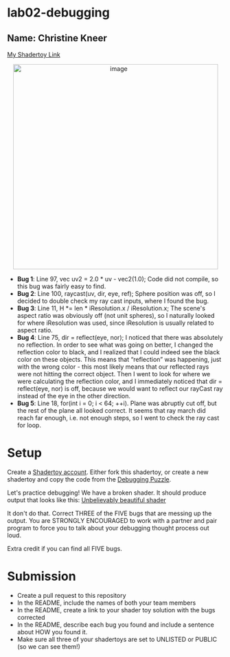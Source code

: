 # lab02-debugging

## Name: Christine Kneer

[My Shadertoy Link](https://www.shadertoy.com/view/X3scWj)

<p align="center">
<img width="477" alt="image" src="https://github.com/user-attachments/assets/a3239efe-aa3f-4e8f-bae9-28b93e45dc32">
</p>

- **Bug 1**: Line 97, vec uv2 = 2.0 * uv - vec2(1.0); Code did not compile, so this bug was fairly easy to find.
- **Bug 2**: Line 100, raycast(uv, dir, eye, ref); Sphere position was off, so I decided to double check my ray cast inputs, where I found the bug.
- **Bug 3**: Line 11, H *= len * iResolution.x / iResolution.x; The scene's aspect ratio was obviously off (not unit spheres), so I naturally looked for where iResolution was used,
since iResolution is usually related to aspect ratio.
- **Bug 4**: Line 75, dir = reflect(eye, nor); I noticed that there was absolutely no reflection. In order to see what was going on better, I changed the reflection color to black, and I realized that I could indeed see the black color on these objects. This means that “reflection” was happening, just with the wrong color - this most likely means that our reflected rays were not hitting the correct object. Then I went to look for where we were calculating the reflection color, and I immediately noticed that dir = reflect(eye, nor) is off, because we would want to reflect our rayCast ray instead of the eye in the other direction.
- **Bug 5**: Line 18, for(int i = 0; i < 64; ++i). Plane was abruptly cut off, but the rest of the plane all looked correct. It seems that ray march did reach far enough, i.e. not enough steps, so I went to check the ray cast for loop.

# Setup 

Create a [Shadertoy account](https://www.shadertoy.com/). Either fork this shadertoy, or create a new shadertoy and copy the code from the [Debugging Puzzle](https://www.shadertoy.com/view/flGfRc).

Let's practice debugging! We have a broken shader. It should produce output that looks like this:
[Unbelievably beautiful shader](https://user-images.githubusercontent.com/1758825/200729570-8e10a37a-345d-4aff-8eff-6baf54a32a40.webm)

It don't do that. Correct THREE of the FIVE bugs that are messing up the output. You are STRONGLY ENCOURAGED to work with a partner and pair program to force you to talk about your debugging thought process out loud.

Extra credit if you can find all FIVE bugs.

# Submission
- Create a pull request to this repository
- In the README, include the names of both your team members
- In the README, create a link to your shader toy solution with the bugs corrected
- In the README, describe each bug you found and include a sentence about HOW you found it.
- Make sure all three of your shadertoys are set to UNLISTED or PUBLIC (so we can see them!)
